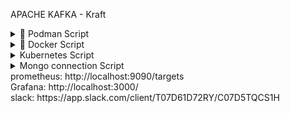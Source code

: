 APACHE KAFKA - Kraft
<details><summary>🚀 Podman Script</summary>

#creates all kraft kafka and application podman
```shell
podman-compose up -d --build # to get new changes loaded
```
#get list of all containers and ID for producer and consumer
```shell
podman ps 
```
```shell
podman-compose down
podman-compose build
podman-compose up
```
#produce to topic
```shell
podman exec -it 87932ae7f6a5 /opt/kafka/bin/kafka-console-producer.sh --bootstrap-server kafka:9092 --topic my-topic
```

#Consume topic
```shell
podman exec -it 87932ae7f6a5 /opt/kafka/bin/kafka-console-consumer.sh --bootstrap-server kafka:9092 --topic my-topic --from-beginning
```
</details>
<details> <summary>🐳 Docker Script</summary>

#creates all kraft kafka and application podman
```shell
docker-compose up -d --build # to get new changes loaded
```
#get list of all containers and ID for producer and consumer
```shell
docker ps 
```
```shell
docker-compose down
docker-compose build
docker-compose up
```
#produce to topic
```shell
docker exec -it 89d4f551353f /opt/kafka/bin/kafka-console-producer.sh --bootstrap-server kafka:9092 --topic my-topic
```

#Consume topic
```shell
docker exec -it 89d4f551353f /opt/kafka/bin/kafka-console-consumer.sh --bootstrap-server kafka:9092 --topic my-topic --from-beginning
```
</details>
<details><summary>Kubernetes Script</summary>

```shell

kubectl get pods # get all pods
#Publish msg to topic
kubectl exec -it kafka-deployment-65c956686d-jrmnr -- /opt/kafka/bin/kafka-console-producer.sh --bootstrap-server localhost:9092 --topic my-topic
#Consume msg from topic
kubectl exec -it kafka-deployment-65c956686d-jrmnr -- /opt/kafka/bin/kafka-console-consumer.sh --bootstrap-server localhost:9092 --topic my-topic --from-beginning

#App
docker build -t app:latest ./../.. #dockerFile location
minikube image load app:1.1 # load image to minikube
minikube image ls --format table # list all images - build/load/ls/pull/push/rm/save/tag
kubectl get all # get all resources

kubectl apply -f app-deployment.yaml # apply deployment
kubectl exec -it my-app-8458f77f95-wq548 -- /bin/sh # load shell script in pod

nslookup kafka-service # get ip address of any-service
kubectl rollout restart deployment my-app # restart deployment(all pods), to apply new changes

kubectl get pods / deployment / svc (service) / rc (replicationcontroller) / rs (replicaset) / ns (namespace) / cm (configmap) 
/ pv (persistentvolume) / pvc (persistentvolumeclaim) / sc (storageclass) / poddisruptionbudget / hpa (horizontalpodautoscaler) 
/ ingress / networkpolicy / limitrange / podsecuritypolicy / secret / serviceaccount / role / rolebinding / clusterrole 
/ clusterrolebinding / customresourcedefinition / daemonset / statefulset / job / cronjob / resourcequota / podpreset 
/ mutatingwebhookconfiguration / validatingwebhookconfiguration / priorityclass / podsecuritypolicy / certificate / certificateSigningRequest 
/ lease / componentstatus / node / endpoints / event / limitrange / poddisruptionbudget 
```

</details>
<details><summary>Mongo connection Script</summary>

```shell
mongo --host localhost --port 27017 -u root -p *** --authenticationDatabase admin
show dbs
show collections
db.successMessage.find()
```
</details>
prometheus: http://localhost:9090/targets <br/>
Grafana: http://localhost:3000/ <br/>
slack: https://app.slack.com/client/T07D61D72RY/C07D5TQCS1H <br/>
